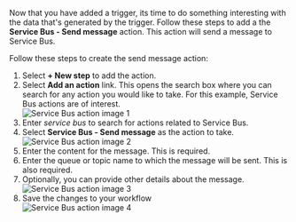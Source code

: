 Now that you have added a trigger, its time to do something interesting with the data that's generated by the trigger. Follow these steps to add a the **Service Bus - Send message** action. This action will send a message to Service Bus.  

Follow these steps to create the send message action:  

1. Select **+ New step** to add the action.  
2. Select **Add an action** link. This opens the search box where you can search for any action you would like to take. For this example, Service Bus actions are of interest.    
   ![Service Bus action image 1](./media/connectors-create-api-servicebus/action-1.png)   
3. Enter *service bus* to search for actions related to Service Bus.  
4. Select **Service Bus - Send message** as the action to take.  
   ![Service Bus action image 2](./media/connectors-create-api-servicebus/action-2.png)    
5. Enter the content for the message. This is required.  
6. Enter the queue or topic name to which the message will be sent. This is also required.   
7. Optionally, you can provide other details about the message.      
   ![Service Bus action image 3](./media/connectors-create-api-servicebus/action-3.png)    
8. Save the changes to your workflow   
   ![Service Bus action image 4](./media/connectors-create-api-servicebus/action-4.png)     

